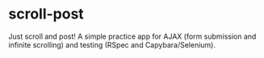 # scroll-post

Just scroll and post! A simple practice app for AJAX (form submission and infinite scrolling) and testing (RSpec and Capybara/Selenium).
